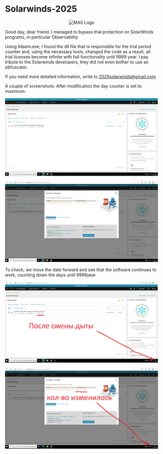 # Solarwinds-2025

<p align="center"><img src="https://massgrave.dev/img/logo_small.png" alt="MAS Logo"></p>

Good day, dear friend.
I managed to bypass trial protection on SolarWinds programs, in particular Observability

Using Ildasm.exe, I found the dll file that is responsible for the trial period counter and, using the necessary tools, changed the code as a result, all trial licenses become infinite with full functionality until 9999 year.
I pay tribute to the Solarwinds developers, they did not even bother to use an obfuscator.

If you need more detailed information, write to 2025solarwinds@gmail.com

A couple of screenshots:
After modification the day counter is set to maximum:

<p align="center"><img src="https://github.com/ShoutDown/Solarwinds-2025/blob/main/scr1.png"></p>

<p align="center"><img src="https://github.com/ShoutDown/Solarwinds-2025/blob/main/scr2.png"></p>

To check, we move the date forward and see that the software continues to work, counting down the days until 9999year

<p align="center"><img src="https://github.com/ShoutDown/Solarwinds-2025/blob/main/scr3.png"></p>

<p align="center"><img src="https://github.com/ShoutDown/Solarwinds-2025/blob/main/scr4.png"></p>

